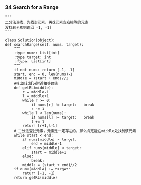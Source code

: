 ### 34		Search for a Range

	"""
	二分法查找，先找到元素，再找元素左右相等的元素
	没找到元素则返回[-1, -1]
	"""

	class Solution(object):
    def searchRange(self, nums, target):
        """
        :type nums: List[int]
        :type target: int
        :rtype: List[int]
        """
        if not nums: return [-1, -1]
        start, end = 0, len(nums)-1
        middle = (start + end)//2
		#找出middle附近相等的值
        def getRL(middle):
        	r = middle-1
        	l = middle+1
        	while r >= 0:
        		if nums[r] != target:	break
        		r -= 1
        	while l < len(nums):
        		if nums[l] != target:	break
        		l += 1
        	return [r+1,l-1]
        # 二分法查找元素，元素是一定存在的，那么肯定能在middle处找到该元素
        while start < end:
        	if nums[middle] > target:
        		end = middle-1
        	elif nums[middle] < target:
        		start = middle+1
        	else:
        		break;
        	middle = (start + end)//2
        if nums[middle] != target:
        	return [-1, -1]
        return getRL(middle)